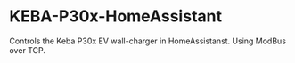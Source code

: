 # KEBA-P30x-HomeAssistant
Controls the Keba P30x EV wall-charger in HomeAssistanst. Using ModBus over TCP.
